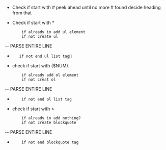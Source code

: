 * Check if start with #
    peek ahead until no more # found
    decide heading from that

* Check if start with *
    ```check boolean if already in unordered list
        if already in add ul element
        if not create ul 
--      PARSE ENTIRE LINE
-    ```check if next line starts with *
        if not end ul list tag

* check if start with ($NUM).
    ```check boolean if already in ordered list
        if already add ol element
        if not creat ol
--      PARSE ENTIRE LINE
-   ```check if next line starts with ($NUM) order
        if not end ol list tag

* check if start with >
    ```check if already in blockquote
        if already in add nothing?
        if not create blockquote
--      PARSE ENTIRE LINE
-   ```check if next line starts wth >
        if not end blockquote tag

    
    
